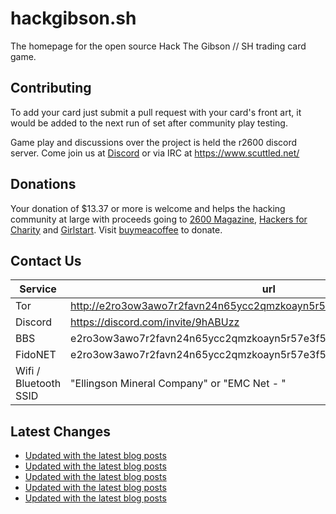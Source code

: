 # hackgibson.sh
The homepage for the open source Hack The Gibson // SH trading card game.


## Contributing

To add your card just submit a pull request with your card's front art, it would be added to the next run of set after community play testing.

Game play and discussions over the project is held the r2600 discord server. Come join us at [Discord](https://discord.com/invite/9hABUzz) or via IRC at https://www.scuttled.net/


## Donations

Your donation of $13.37 or more is welcome and helps the hacking community at large with proceeds going to [2600 Magazine](https://2600.com/), [Hackers for Charity](https://hackersforcharity.org) and [Girlstart](https://girlstart.org).  Visit [buymeacoffee](https://www.buymeacoffee.com/hackgibson.sh) to donate.


## Contact Us

Service | url
-|-
Tor | http://e2ro3ow3awo7r2favn24n65ycc2qmzkoayn5r57e3f56nvjwdcgg32ad.onion
Discord | https://discord.com/invite/9hABUzz
BBS | e2ro3ow3awo7r2favn24n65ycc2qmzkoayn5r57e3f56nvjwdcgg32ad.onion:23
FidoNET | e2ro3ow3awo7r2favn24n65ycc2qmzkoayn5r57e3f56nvjwdcgg32ad.onion:24554
Wifi / Bluetooth SSID | "Ellingson Mineral Company" or "EMC Net - <fidonet address>"

## Latest Changes
<!-- BLOG-POST-LIST:START -->
- [Updated with the latest blog posts](https://github.com/DFW2600/hackgibson.sh/commit/7f56639d527fcac6f0dc9cf12b815328c192b24b)
- [Updated with the latest blog posts](https://github.com/DFW2600/hackgibson.sh/commit/3fdbaa7420b778d58260485a419d0717db1a4f83)
- [Updated with the latest blog posts](https://github.com/DFW2600/hackgibson.sh/commit/cb0dd5d41c29580744fa7cacdbf5c9ae811f0fef)
- [Updated with the latest blog posts](https://github.com/DFW2600/hackgibson.sh/commit/f1538d8d9cfb4a1d7f46cb663ece7f6394e3a721)
- [Updated with the latest blog posts](https://github.com/DFW2600/hackgibson.sh/commit/67efcaacec559a129fa02f4856be2cc5a3740a82)
<!-- BLOG-POST-LIST:END -->
